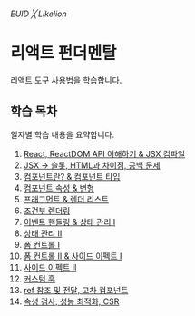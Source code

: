 ###### EUID ╳ Likelion

# 리액트 펀더멘탈

리액트 도구 사용법을 학습합니다.

## 학습 목차

일자별 학습 내용을 요약합니다.

1. [React, ReactDOM API 이해하기 & JSX 컴파일](./summary/01.md)
1. [JSX → 슬롯, HTML과 차이점, 공백 문제](./summary/02.md)
1. [컴포넌트란? & 컴포넌트 타입](./summary/03.md)
1. [컴포넌트 속성 & 변형](./summary/04.md)
1. [프래그먼트 & 렌더 리스트](./summary/05.md)
1. [조건부 렌더링](./summary/06.md)
1. [이벤트 핸들링 & 상태 관리 I](./summary/07.md)
1. [상태 관리 II](./summary/08.md)
1. [폼 컨트롤 I](./summary/09.md)
1. [폼 컨트롤 II & 사이드 이펙트 I](./summary/10.md)
1. [사이드 이펙트 II](./summary/11.md)
1. [커스텀 훅](./summary/12.md)
1. [ref 참조 및 전달, 고차 컴포넌트](./summary/13.md)
1. [속성 검사, 성능 최적화, CSR](./summary/14.md)